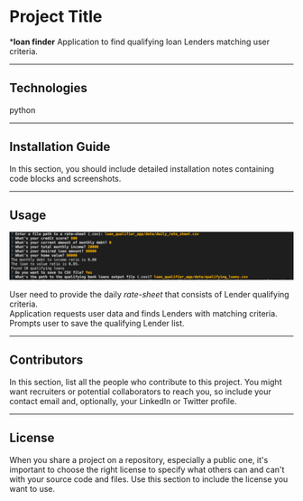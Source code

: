 # Project Title

***loan finder** Application to find qualifying loan Lenders matching user criteria.

---

## Technologies

python

---

## Installation Guide

In this section, you should include detailed installation notes containing code blocks and screenshots.

---

## Usage
![ScreenShot](/data/ScreenShot.png)
   
    
    
User need to provide the daily *rate-sheet* that consists of Lender qualifying criteria.   
Application requests user data and finds Lenders with matching criteria.   
Prompts user to save the qualifying Lender list.

---

## Contributors

In this section, list all the people who contribute to this project. You might want recruiters or potential collaborators to reach you, so include your contact email and, optionally, your LinkedIn or Twitter profile.

---

## License

When you share a project on a repository, especially a public one, it's important to choose the right license to specify what others can and can't with your source code and files. Use this section to include the license you want to use.
